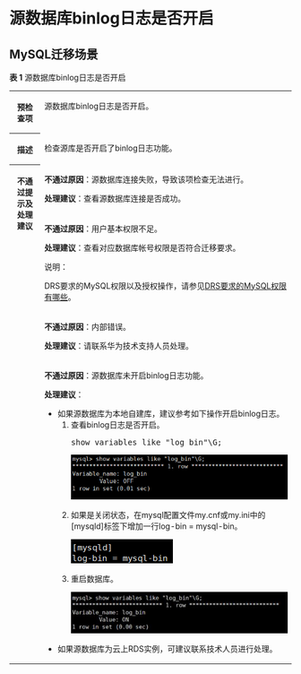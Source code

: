 # 源数据库binlog日志是否开启<a name="drs_11_0014"></a>

## MySQL迁移场景<a name="section1620113163122"></a>

**表 1**  源数据库binlog日志是否开启

<a name="table3962804119632"></a>
<table><tbody><tr id="row6364655919632"><th class="firstcol" valign="top" width="11%" id="mcps1.2.3.1.1"><p id="p24922316191949"><a name="p24922316191949"></a><a name="p24922316191949"></a><strong id="b22974252191949"><a name="b22974252191949"></a><a name="b22974252191949"></a>预检查项</strong></p>
</th>
<td class="cellrowborder" valign="top" width="89%" headers="mcps1.2.3.1.1 "><p id="p18266321194714"><a name="p18266321194714"></a><a name="p18266321194714"></a><span class="keyword" id="keyword201940522348"><a name="keyword201940522348"></a><a name="keyword201940522348"></a>源数据库binlog日志</span>是否开启。</p>
</td>
</tr>
<tr id="row4711154819632"><th class="firstcol" valign="top" width="11%" id="mcps1.2.3.2.1"><p id="p38122892191949"><a name="p38122892191949"></a><a name="p38122892191949"></a><strong id="b7561711191949"><a name="b7561711191949"></a><a name="b7561711191949"></a>描述</strong></p>
</th>
<td class="cellrowborder" valign="top" width="89%" headers="mcps1.2.3.2.1 "><p id="p16470375194725"><a name="p16470375194725"></a><a name="p16470375194725"></a>检查源库是否开启了binlog日志功能。</p>
</td>
</tr>
<tr id="row2611577919632"><th class="firstcol" rowspan="4" valign="top" width="11%" id="mcps1.2.3.3.1"><p id="p9560654191949"><a name="p9560654191949"></a><a name="p9560654191949"></a><strong id="b18937028191949"><a name="b18937028191949"></a><a name="b18937028191949"></a>不通过提示及<strong id="b14490151682817"><a name="b14490151682817"></a><a name="b14490151682817"></a>处理建议</strong></strong></p>
</th>
<td class="cellrowborder" valign="top" width="89%" headers="mcps1.2.3.3.1 "><p id="p19545633181819"><a name="p19545633181819"></a><a name="p19545633181819"></a><strong id="b6416132361612"><a name="b6416132361612"></a><a name="b6416132361612"></a>不通过原因</strong>：源数据库连接失败，导致该项检查无法进行。</p>
<p id="p136381932191813"><a name="p136381932191813"></a><a name="p136381932191813"></a><strong id="b14408155473114"><a name="b14408155473114"></a><a name="b14408155473114"></a>处理建议</strong>：查看源数据库连接是否成功。</p>
</td>
</tr>
<tr id="row18846133810176"><td class="cellrowborder" valign="top" headers="mcps1.2.3.3.1 "><p id="p3846153841717"><a name="p3846153841717"></a><a name="p3846153841717"></a><strong id="b892114819180"><a name="b892114819180"></a><a name="b892114819180"></a>不通过原因</strong>：用户基本权限不足。</p>
<p id="p113919187183"><a name="p113919187183"></a><a name="p113919187183"></a><strong id="b540945712315"><a name="b540945712315"></a><a name="b540945712315"></a>处理建议</strong>：查看对应数据库帐号权限是否符合迁移要求。</p>
<div class="note" id="note1594215405815"><a name="note1594215405815"></a><a name="note1594215405815"></a><span class="notetitle"> 说明： </span><div class="notebody"><p id="p89426475810"><a name="p89426475810"></a><a name="p89426475810"></a>DRS要求的MySQL权限以及授权操作，请参见<a href="https://support.huaweicloud.com/drs_faq/drs_04_0034.html" target="_blank" rel="noopener noreferrer">DRS要求的MySQL权限有哪些</a>。</p>
</div></div>
</td>
</tr>
<tr id="row82211415171"><td class="cellrowborder" valign="top" headers="mcps1.2.3.3.1 "><p id="p17221741181716"><a name="p17221741181716"></a><a name="p17221741181716"></a><strong id="b144821849121810"><a name="b144821849121810"></a><a name="b144821849121810"></a>不通过原因</strong>：内部错误。</p>
<p id="p16935228161818"><a name="p16935228161818"></a><a name="p16935228161818"></a><strong id="b65021459123119"><a name="b65021459123119"></a><a name="b65021459123119"></a>处理建议</strong>：请联系华为技术支持人员处理。</p>
</td>
</tr>
<tr id="row1605119819632"><td class="cellrowborder" valign="top" headers="mcps1.2.3.3.1 "><p id="p84501827171211"><a name="p84501827171211"></a><a name="p84501827171211"></a><strong id="b6450172781213"><a name="b6450172781213"></a><a name="b6450172781213"></a>不通过原因</strong>：源数据库未开启binlog日志功能。</p>
<p id="p188251676138"><a name="p188251676138"></a><a name="p188251676138"></a><strong id="b118257771318"><a name="b118257771318"></a><a name="b118257771318"></a>处理建议</strong>：</p>
<a name="ul1578371832611"></a><a name="ul1578371832611"></a><ul id="ul1578371832611"><li>如果源数据库为本地自建库，建议参考如下操作开启binlog日志。<a name="ol1378310183261"></a><a name="ol1378310183261"></a><ol id="ol1378310183261"><li>查看binlog日志是否开启。<pre class="codeblock" id="codeblock1278313187263"><a name="codeblock1278313187263"></a><a name="codeblock1278313187263"></a>show variables like "log_bin"\G;</pre>
<p id="p25474920524"><a name="p25474920524"></a><a name="p25474920524"></a><a name="image15549492526"></a><a name="image15549492526"></a><span><img id="image15549492526" src="figures/drs_logbin_off.png" height="79.80000000000001" width="399"></span></p>
</li><li>如果是关闭状态，在mysql配置文件my.cnf或my.ini中的[mysqld]标签下增加一行log-bin = mysql-bin。<p id="p729190175318"><a name="p729190175318"></a><a name="p729190175318"></a><a name="image829110035313"></a><a name="image829110035313"></a><span><img id="image829110035313" src="figures/drs_logbin.png"></span></p>
</li><li>重启数据库。<p id="p643414108533"><a name="p643414108533"></a><a name="p643414108533"></a><a name="image144341105531"></a><a name="image144341105531"></a><span><img id="image144341105531" src="figures/drs_logbin_on.jpg" height="73.720038" width="399"></span></p>
</li></ol>
</li><li>如果源数据库为云上RDS实例，可建议联系技术人员进行处理。</li></ul>
</td>
</tr>
</tbody>
</table>

